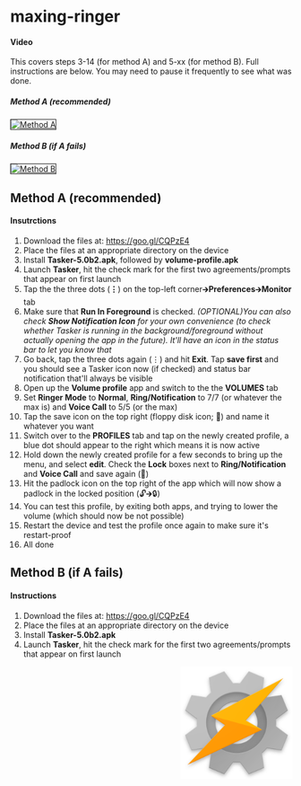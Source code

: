 # maxing-ringer

#### Video

This covers steps 3-14 (for method A) and 5-xx (for method B). Full instructions are below. You may need to pause it frequently to see what was done.

##### Method A (recommended)
<a href="http://www.youtube.com/watch?feature=player_embedded&v=5YNqA8xSYPM
" target="_blank"><img src="http://img.youtube.com/vi/5YNqA8xSYPM/0.jpg" 
alt="Method A" width="240" height="180" border="1" /></a>

##### Method B (if A fails)
<a href="http://www.youtube.com/watch?feature=player_embedded&v=yfJek7yY-sw
" target="_blank"><img src="http://img.youtube.com/vi/yfJek7yY-sw/0.jpg" 
alt="Method B" width="240" height="180" border="1" /></a>

## Method A (recommended)
#### Insutrctions

1. Download the files at: https://goo.gl/CQPzE4
2. Place the files at an appropriate directory on the device
3. Install **Tasker-5.0b2.apk**, followed by **volume-profile.apk**
4. Launch **Tasker**, hit the check mark for the first two agreements/prompts that appear on first launch
5. Tap the the three dots (**⋮**) on the top-left corner🡲**Preferences**🡲**Monitor** tab
6. Make sure that **Run In Foreground** is checked. *(OPTIONAL)You can also check **Show Notification Icon** for your own convenience (to check whether Tasker is running in the background/foreground without actually opening the app in the future). It'll have an icon in the status bar to let you know that*
7. Go back, tap the three dots again (⋮) and hit **Exit**. Tap **save first** and you should see a Tasker icon now (if checked) and status bar notification that'll always be visible
8. Open up the **Volume profile** app and switch to the the **VOLUMES** tab
9. Set **Ringer Mode** to **Normal**, **Ring/Notification** to 7/7 (or whatever the max is) and **Voice Call** to 5/5 (or the max)
10. Tap the save icon on the top right (floppy disk icon; 💾) and name it whatever you want
11. Switch over to the **PROFILES** tab and tap on the newly created profile, a blue dot should appear to the right which means it is now active
12. Hold down the newly created profile for a few seconds to bring up the menu, and select **edit**. Check the **Lock** boxes next to **Ring/Notification** and **Voice Call** and save again (💾)
13. Hit the padlock icon on the top right of the app which will now show a padlock in the locked position (🔓🡲🔒)
14. You can test this profile, by exiting both apps, and trying to lower the volume (which should now be not possible)
15. Restart the device and test the profile once again to make sure it's restart-proof
16. All done

## Method B (if A fails)
#### Instructions

1. Download the files at: https://goo.gl/CQPzE4
2. Place the files at an appropriate directory on the device
3. Install **Tasker-5.0b2.apk**
4. Launch **Tasker**, hit the check mark for the first two agreements/prompts that appear on first launch


<img src="/images/tasker.png" align=right height="200" width="200">
